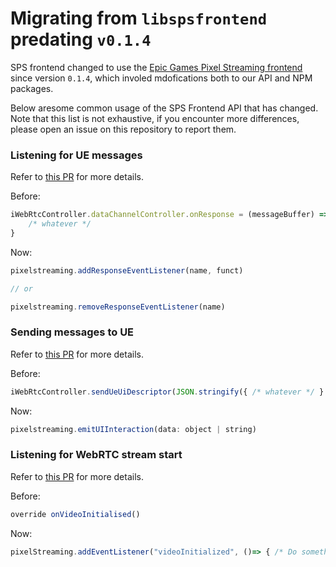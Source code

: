 # Migrating from `libspsfrontend` predating `v0.1.4`

SPS frontend changed to use the [Epic Games Pixel Streaming frontend](https://github.com/EpicGames/PixelStreamingInfrastructure/tree/master/Frontend) since version `0.1.4`, which involed mdofications both to our API and NPM packages.

Below aresome common usage of the SPS Frontend API that has changed. Note that this list is not exhaustive, if you encounter more differences, please open an issue on this repository to report them.

### Listening for UE messages

Refer to [this PR](https://github.com/EpicGames/PixelStreamingInfrastructure/pull/132) for more details.

Before:
```js
iWebRtcController.dataChannelController.onResponse = (messageBuffer) => { 
	/* whatever */ 
}
```

Now:
```js
pixelstreaming.addResponseEventListener(name, funct)

// or

pixelstreaming.removeResponseEventListener(name)
```

### Sending messages to UE

Refer to [this PR](https://github.com/EpicGames/PixelStreamingInfrastructure/pull/132) for more details.

Before:
```js
iWebRtcController.sendUeUiDescriptor(JSON.stringify({ /* whatever */ } )) 
```

Now:
```js
pixelstreaming.emitUIInteraction(data: object | string)
```

### Listening for WebRTC stream start

Refer to [this PR](https://github.com/EpicGames/PixelStreamingInfrastructure/pull/110) for more details.

Before: 
```js
override onVideoInitialised()
```

Now:
```js
pixelStreaming.addEventListener("videoInitialized", ()=> { /* Do something */ });
```
